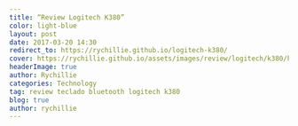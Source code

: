 ```yaml
---
title: “Review Logitech K380”
color: light-blue
layout: post
date: 2017-03-20 14:30
redirect_to: https://rychillie.github.io/logitech-k380/
cover: https://rychillie.github.io/assets/images/review/logitech/k380/k380-multi-device-bluetooth-keyboard-01.jpg
headerImage: true
author: Rychillie
categories: Technology
tag: review teclado bluetooth logitech k380
blog: true
author: rychillie
---
```

